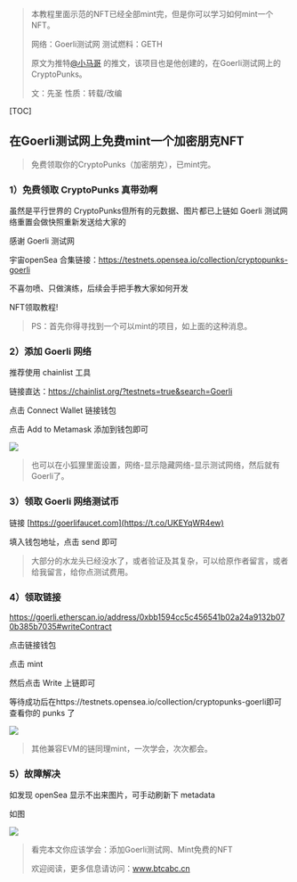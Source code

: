 > 本教程里面示范的NFT已经全部mint完，但是你可以学习如何mint一个NFT。
>
> 网络：Goerli测试网  测试燃料：GETH
>
> 原文为推特[@小马哥](https://twitter.com/ponyweb3_eth) 的推文，该项目也是他创建的，在Goerli测试网上的CryptoPunks。
>
> 文：先圣        性质：转载/改编

[TOC]

## 在Goerli测试网上免费mint一个加密朋克NFT

> 免费领取你的CryptoPunks（加密朋克），已mint完。

### 1）免费领取 CryptoPunks 真带劲啊

虽然是平行世界的 CryptoPunks但所有的元数据、图片都已上链如 Goerli 测试网络重置会做快照重新发送给大家的

感谢 Goerli 测试网

宇宙openSea 合集链接：https://testnets.opensea.io/collection/cryptopunks-goerli

不喜勿喷、只做演练，后续会手把手教大家如何开发 

NFT领取教程!

> PS：首先你得寻找到一个可以mint的项目，如上面的这种消息。



### 2）添加 Goerli 网络

推荐使用 chainlist 工具

链接直达：https://chainlist.org/?testnets=true&search=Goerli

点击 Connect Wallet 链接钱包

点击 Add to Metamask 添加到钱包即可

![](https://www.btcabc.cn/img/2023/3/1/1.png)

> 也可以在小狐狸里面设置，网络-显示隐藏网络-显示测试网络，然后就有Goerli了。



### 3）领取 Goerli 网络测试币 

链接 [https://goerlifaucet.com](https://t.co/UKEYqWR4ew)  

填入钱包地址，点击 send 即可

> 大部分的水龙头已经没水了，或者验证及其复杂，可以给原作者留言，或者给我留言，给你点测试费用。



### 4）领取链接

https://goerli.etherscan.io/address/0xbb1594cc5c456541b02a24a9132b070b385b7035#writeContract

点击链接钱包

点击 mint 

然后点击 Write 上链即可

等待成功后在https://testnets.opensea.io/collection/cryptopunks-goerli即可查看你的 punks 了

![](https://www.btcabc.cn/img/2023/3/1/2.png)

> 其他兼容EVM的链同理mint，一次学会，次次都会。



### 5）故障解决

如发现 openSea 显示不出来图片，可手动刷新下 metadata

 如图

![](https://www.btcabc.cn/img/2023/3/1/2.png)

> 看完本文你应该学会：添加Goerli测试网、Mint免费的NFT
>
> 欢迎阅读，更多信息请访问：www.btcabc.cn